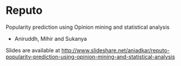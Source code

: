 # Reputo 

Popularity prediction using Opinion mining and statistical analysis 
- Aniruddh, Mihir and Sukanya

Slides are available at  http://www.slideshare.net/aniadkar/reputo-popularity-prediction-using-opinion-mining-and-statistical-analysis
